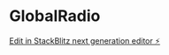 # GlobalRadio

[Edit in StackBlitz next generation editor ⚡️](https://stackblitz.com/~/github.com/tharun286/GlobalRadio)